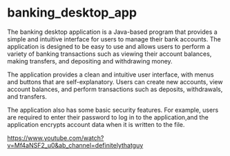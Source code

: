 # banking_desktop_app

The banking desktop application is a Java-based program that provides a simple and intuitive interface for users to manage their bank accounts.
The application is designed to be easy to use and allows users to perform a variety of banking transactions such as viewing their account balances,
making transfers, and depositing and withdrawing money.

The application provides a clean and intuitive user interface, with menus and buttons that are self-explanatory. Users can create new accounts, view account balances, and perform transactions such as deposits, withdrawals, and transfers.

The application also has some basic security features.
For example, users are required to enter their password to log in to the application,and the application encrypts account data when it is written to the file.


https://www.youtube.com/watch?v=Mf4aNSF2_u0&ab_channel=definitelythatguy
